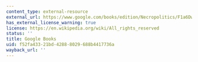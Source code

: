 ```yaml
---
content_type: external-resource
external_url: https://www.google.com/books/edition/Necropolitics/F1a6DwAAQBAJ?hl=en&gbpv=1
has_external_license_warning: true
license: https://en.wikipedia.org/wiki/All_rights_reserved
status: ''
title: Google Books
uid: f52fa433-21bd-4288-8029-688b4417736a
wayback_url: ''
---
```

